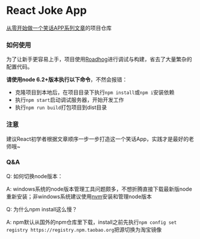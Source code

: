 # React Joke App
[从零开始做一个笑话APP系列文章](http://blog.csdn.net/awaw00/article/category/6642916)的项目仓库

### 如何使用

为了让新手更容易上手，项目使用[Roadhog](https://github.com/sorrycc/roadhog)进行调试与构建，省去了大量繁杂的配置代码。

**请使用node 6.2+版本执行以下命令**，不然会报错：

- 克隆项目到本地后，在项目目录下执行`npm install`或`npm i`安装依赖
- 执行`npm start`启动调试服务器，开始开发工作
- 执行`npm run build`打包项目到dist目录

### 注意

建议React初学者根据文章顺序一步一步打造这一个笑话App，实践才是最好的老师哦~

### Q&A

Q: 如何切换node版本：

A: windows系统的node版本管理工具问题颇多，不想折腾直接下载最新版node重新安装；非windows系统建议使用[nvm](https://github.com/creationix/nvm)安装和管理node版本

Q: 为什么npm install这么慢？

A: npm默认从国外的npm仓库里下载，install之前先执行`npm config set registry https://registry.npm.taobao.org`把源切换为淘宝镜像
